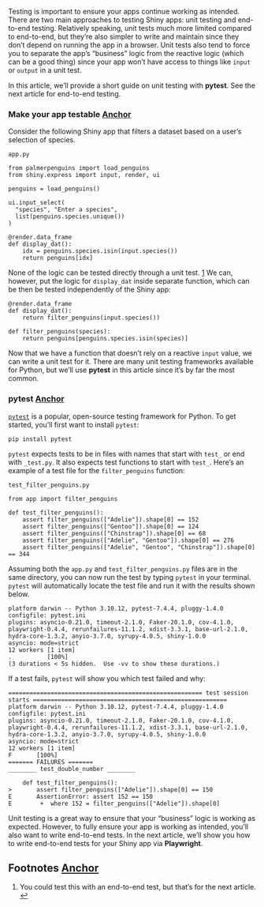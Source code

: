 Testing is important to ensure your apps continue working as intended. There are two main approaches to testing Shiny apps: unit testing and end-to-end testing. Relatively speaking, unit tests much more limited compared to end-to-end, but they’re also simpler to write and maintain since they don’t depend on running the app in a browser. Unit tests also tend to force you to separate the app’s “business” logic from the reactive logic (which can be a good thing) since your app won’t have access to things like `input` or `output` in a unit test.

In this article, we’ll provide a short guide on unit testing with **pytest**. See the next article for end-to-end testing.

### Make your app testable [Anchor](https://shiny.posit.co/py/docs/unit-testing.html\#make-your-app-testable)

Consider the following Shiny app that filters a dataset based on a user’s selection of species.

```
app.py
```

```sourceCode python
from palmerpenguins import load_penguins
from shiny.express import input, render, ui

penguins = load_penguins()

ui.input_select(
  "species", "Enter a species",
  list(penguins.species.unique())
)

@render.data_frame
def display_dat():
    idx = penguins.species.isin(input.species())
    return penguins[idx]
```

None of the logic can be tested directly through a unit test. [1](https://shiny.posit.co/py/docs/unit-testing.html#fn1) We can, however, put the logic for `display_dat` inside separate function, which can be then be tested independently of the Shiny app:

```sourceCode python
@render.data_frame
def display_dat():
    return filter_penguins(input.species())

def filter_penguins(species):
    return penguins[penguins.species.isin(species)]
```

Now that we have a function that doesn’t rely on a reactive `input` value, we can write a unit test for it. There are many unit testing frameworks available for Python, but we’ll use **pytest** in this article since it’s by far the most common.

### pytest [Anchor](https://shiny.posit.co/py/docs/unit-testing.html\#pytest)

[`pytest`](https://docs.pytest.org/en/8.2.x/contents.html) is a popular, open-source testing framework for Python. To get started, you’ll first want to install `pytest`:

```sourceCode bash
pip install pytest
```

`pytest` expects tests to be in files with names that start with `test_` or end with `_test.py`. It also expects test functions to start with `test_`. Here’s an example of a test file for the `filter_penguins` function:

```
test_filter_penguins.py
```

```sourceCode python
from app import filter_penguins

def test_filter_penguins():
    assert filter_penguins(["Adelie"]).shape[0] == 152
    assert filter_penguins(["Gentoo"]).shape[0] == 124
    assert filter_penguins(["Chinstrap"]).shape[0] == 68
    assert filter_penguins(["Adelie", "Gentoo"]).shape[0] == 276
    assert filter_penguins(["Adelie", "Gentoo", "Chinstrap"]).shape[0] == 344
```

Assuming both the `app.py` and `test_filter_penguins.py` files are in the same directory, you can now run the test by typing `pytest` in your terminal. `pytest` will automatically locate the test file and run it with the results shown below.

```sourceCode bash
platform darwin -- Python 3.10.12, pytest-7.4.4, pluggy-1.4.0
configfile: pytest.ini
plugins: asyncio-0.21.0, timeout-2.1.0, Faker-20.1.0, cov-4.1.0, playwright-0.4.4, rerunfailures-11.1.2, xdist-3.3.1, base-url-2.1.0, hydra-core-1.3.2, anyio-3.7.0, syrupy-4.0.5, shiny-1.0.0
asyncio: mode=strict
12 workers [1 item]
.          [100%]
(3 durations < 5s hidden.  Use -vv to show these durations.)
```

If a test fails, `pytest` will show you which test failed and why:

```sourceCode bash
======================================================= test session starts =======================================================
platform darwin -- Python 3.10.12, pytest-7.4.4, pluggy-1.4.0
configfile: pytest.ini
plugins: asyncio-0.21.0, timeout-2.1.0, Faker-20.1.0, cov-4.1.0, playwright-0.4.4, rerunfailures-11.1.2, xdist-3.3.1, base-url-2.1.0, hydra-core-1.3.2, anyio-3.7.0, syrupy-4.0.5, shiny-1.0.0
asyncio: mode=strict
12 workers [1 item]
F       [100%]
======= FAILURES =======
________ test_double_number ________

    def test_filter_penguins():
>       assert filter_penguins(["Adelie"]).shape[0] == 150
E       AssertionError: assert 152 == 150
E        +  where 152 = filter_penguins(["Adelie"]).shape[0]
```

Unit testing is a great way to ensure that your “business” logic is working as expected. However, to fully ensure your app is working as intended, you’ll also want to write end-to-end tests. In the next article, we’ll show you how to write end-to-end tests for your Shiny app via **Playwright**.

## Footnotes [Anchor](https://shiny.posit.co/py/docs/unit-testing.html\#footnotes-1)

1. You could test this with an end-to-end test, but that’s for the next article. [↩︎](https://shiny.posit.co/py/docs/unit-testing.html#fnref1)